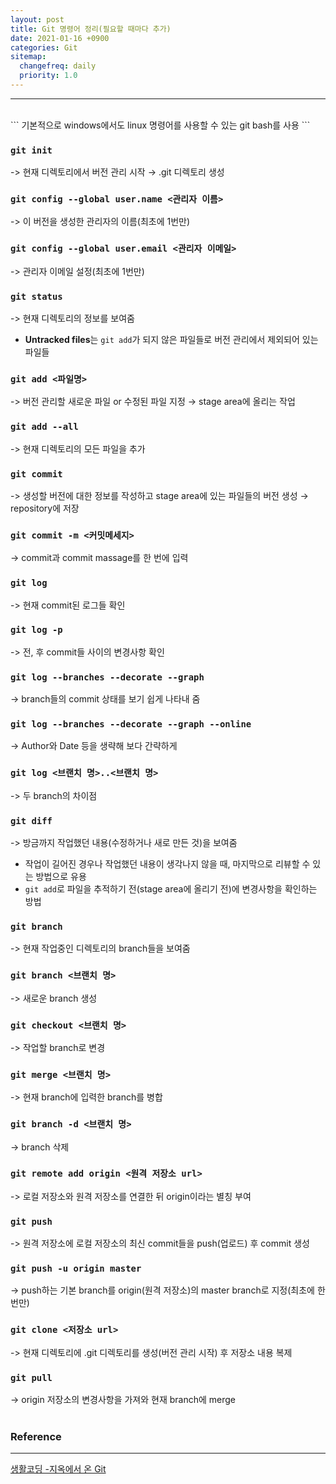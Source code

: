 ```yaml
---
layout: post
title: Git 명령어 정리(필요할 때마다 추가)
date: 2021-01-16 +0900
categories: Git
sitemap:
  changefreq: daily
  priority: 1.0
---
```


---

<br>
```
기본적으로 windows에서도 linux 명령어를 사용할 수 있는 git bash를 사용
```

### `git init`

-> 현재 디렉토리에서 버전 관리 시작 → .git 디렉토리 생성

### `git config --global user.name <관리자 이름>`

-> 이 버전을 생성한 관리자의 이름(최초에 1번만)

### `git config --global user.email <관리자 이메일>`

-> 관리자 이메일 설정(최초에 1번만)

### `git status`

-> 현재 디렉토리의 정보를 보여줌

- **Untracked files**는 `git add`가 되지 않은 파일들로 버전 관리에서 제외되어 있는 파일들

### `git add <파일명>`

-> 버전 관리할 새로운 파일 or 수정된 파일 지정 → stage area에 올리는 작업

### `git add --all`

-> 현재 디렉토리의 모든 파일을 추가

### `git commit`

-> 생성할 버전에 대한 정보를 작성하고 stage area에 있는 파일들의 버전 생성 → repository에 저장

### `git commit -m <커밋메세지>`

-> commit과 commit massage를 한 번에 입력

### `git log`

-> 현재 commit된 로그들 확인

### `git log -p`

-> 전, 후 commit들 사이의 변경사항 확인

### `git log --branches --decorate --graph`

-> branch들의 commit 상태를 보기 쉽게 나타내 줌

### `git log --branches --decorate --graph --online`

-> Author와 Date 등을 생략해 보다 간략하게

### `git log <브랜치 명>..<브랜치 명>`

-> 두 branch의 차이점

### `git diff`

-> 방금까지 작업했던 내용(수정하거나 새로 만든 것)을 보여줌

- 작업이 길어진 경우나 작업했던 내용이 생각나지 않을 때, 마지막으로 리뷰할 수 있는 방법으로 유용
- `git add`로 파일을 추적하기 전(stage area에 올리기 전)에 변경사항을 확인하는 방법

### `git branch`

-> 현재 작업중인 디렉토리의 branch들을 보여줌

### `git branch <브랜치 명>`

-> 새로운 branch 생성

### `git checkout <브랜치 명>`

-> 작업할 branch로 변경

### `git merge <브랜치 명>`

-> 현재 branch에 입력한 branch를 병합

### `git branch -d <브랜치 명>`

-> branch 삭제

### `git remote add origin <원격 저장소 url>`

-> 로컬 저장소와 원격 저장소를 연결한 뒤 origin이라는 별칭 부여

### `git push`

-> 원격 저장소에 로컬 저장소의 최신 commit들을 push(업로드) 후 commit 생성

### `git push -u origin master`

-> push하는 기본 branch를 origin(원격 저장소)의 master branch로 지정(최초에 한번만)

### `git clone <저장소 url>`

-> 현재 디렉토리에 .git 디렉토리를 생성(버전 관리 시작) 후 저장소 내용 복제

### `git pull`

-> origin 저장소의 변경사항을 가져와 현재 branch에 merge
<br>
<br>

### Reference

---

[생활코딩 -지옥에서 온 Git](https://opentutorials.org/course/2708)
